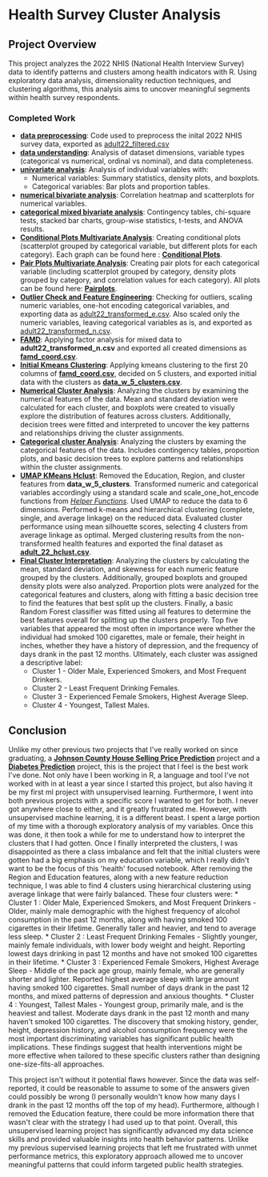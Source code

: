 # Health Survey Cluster Analysis

## Project Overview
This project analyzes the 2022 NHIS (National Health Interview Survey) data to identify patterns and clusters among health indicators with R. Using exploratory data analysis, dimensionality reduction techniques, and clustering algorithms, this analysis aims to uncover meaningful segments within health survey respondents.

### Completed Work
* **[data preprocessing](https://github.com/Cstan1987stat/health-survey-cluster-analysis/blob/main/notebooks/data_preprocessing.ipynb)**: Code used to preprocess the inital 2022 NHIS survey data, exported as [adult22_filtered.csv](https://github.com/Cstan1987stat/health-survey-cluster-analysis/blob/main/data/adult22_filtered.csv)
* **[data understanding](https://github.com/Cstan1987stat/health-survey-cluster-analysis/blob/main/notebooks/data_understanding.ipynb)**: Analysis of dataset dimensions, variable types (categorical vs numerical, ordinal vs nominal), and data completeness. 
* **[univariate analysis](https://github.com/Cstan1987stat/health-survey-cluster-analysis/blob/main/notebooks/univariate_analysis.ipynb)**: Analysis of individual variables with:
  * Numerical variables: Summary statistics, density plots, and boxplots.
  * Categorical variables: Bar plots and proportion tables.
* **[numerical bivariate analysis](https://github.com/Cstan1987stat/health-survey-cluster-analysis/blob/main/notebooks/bivariate_analysis_notebooks/numerical_bivariate_analysis.ipynb)**: Correlation heatmap and scatterplots for numerical variables.
* **[categorical mixed bivariate analysis](https://github.com/Cstan1987stat/health-survey-cluster-analysis/blob/main/notebooks/bivariate_analysis_notebooks/categorical_mixed_bivariate_analysis.ipynb)**: Contingency tables, chi-square tests, stacked bar charts, group-wise statistics, t-tests, and ANOVA results.
* **[Conditional Plots Multivariate Analysis](https://github.com/Cstan1987stat/health-survey-cluster-analysis/blob/main/notebooks/multivariate_analysis_notebooks/conditional_plots_multivariate_analysis.ipynb)**: Creating conditional plots (scatterplot grouped by categorical variable, but different plots for each category). Each graph can be found here : **[Conditional Plots](https://github.com/Cstan1987stat/health-survey-cluster-analysis/tree/main/graphs/conditional_plots)**. 
* **[Pair Plots Multivariate Analysis](https://github.com/Cstan1987stat/health-survey-cluster-analysis/blob/main/notebooks/multivariate_analysis_notebooks/pair_plots_multivariate_analysis.ipynb)**: Creating pair plots for each categorical variable (including scatterplot grouped by category, density plots grouped by category, and correlation values for each category). All plots can be found here: **[Pairplots](https://github.com/Cstan1987stat/health-survey-cluster-analysis/tree/main/graphs/pair_plots)**.
* **[Outlier Check and Feature Engineering](https://github.com/Cstan1987stat/health-survey-cluster-analysis/blob/main/notebooks/outlier_check_feature_engineering.ipynb)**: Checking for outliers, scaling numeric variables, one-hot encoding categorical variables, and exporting data as [adult22_transformed_e.csv](https://github.com/Cstan1987stat/health-survey-cluster-analysis/blob/main/data/adult22_transformed_e.csv). Also scaled only the numeric variables, leaving categorical variables as is, and exported as [adult22_transformed_n.csv](https://github.com/Cstan1987stat/health-survey-cluster-analysis/blob/main/data/adult22_transformed_n.csv).
* **[FAMD](https://github.com/Cstan1987stat/health-survey-cluster-analysis/blob/main/notebooks/famd_notebook.ipynb)**: Applying factor analysis for mixed data to **adult22_transformed_n.csv** and exported all created dimensions as **[famd_coord.csv](https://github.com/Cstan1987stat/health-survey-cluster-analysis/blob/main/data/famd_coord.csv)**.
* **[Initial Kmeans Clustering](https://github.com/Cstan1987stat/health-survey-cluster-analysis/blob/main/notebooks/initial_kmeans_clustering.ipynb)**: Applying kmeans clustering to the first 20 columns of **[famd_coord.csv](https://github.com/Cstan1987stat/health-survey-cluster-analysis/blob/main/data/famd_coord.csv)**, decided on 5 clusters, and exported initial data with the clusters as **[data_w_5_clusters.csv](https://github.com/Cstan1987stat/health-survey-cluster-analysis/blob/main/data/data_w_5_clusters.csv)**.
*  **[Numerical Cluster Analysis](https://github.com/Cstan1987stat/health-survey-cluster-analysis/blob/main/notebooks/cluster_analysis.ipynb)**: Analyzing the clusters by examining the numerical features of the data. Mean and standard deviation were calculated for each cluster, and boxplots were created to visually explore the distribution of features across clusters. Additionally, decision trees were fitted and interpreted to uncover the key patterns and relationships driving the cluster assignments.
*  **[Categorical cluster Analysis](https://github.com/Cstan1987stat/health-survey-cluster-analysis/blob/main/notebooks/categorical_cluster_analysis.ipynb)**: Analyzing the clusters by examing the categorical features of the data. Includes contingency tables, proportion plots, and basic decision trees to explore patterns and relationships within the cluster assignments.
*  **[UMAP KMeans Hclust](https://github.com/Cstan1987stat/health-survey-cluster-analysis/blob/main/notebooks/umap_kmeans_hclust.ipynb)**: Removed the Education, Region, and cluster features from **data_w_5_clusters**. Transformed numeric and categorical variables accordingly using a standard scale and scale_one_hot_encode functions from *[Helper Functions](https://github.com/Cstan1987stat/Help-Functions)*. Used UMAP to reduce the data to 6 dimensions. Performed k-means and hierarchical clustering (complete, single, and average linkage) on the reduced data. Evaluated cluster performance using mean silhouette scores, selecting 4 clusters from average linkage as optimal. Merged clustering results from the non-transformed health features and exported the final dataset as **[adult_22_hclust.csv](https://github.com/Cstan1987stat/health-survey-cluster-analysis/blob/main/data/adult_22_hclust.csv)**.
*  **[Final Cluster Interpretation](https://github.com/Cstan1987stat/health-survey-cluster-analysis/blob/main/notebooks/final_cluster_interpretation.ipynb)**: Analyzing the clusters by calculating the mean, standard deviation, and skewness for each numeric feature grouped by the clusters. Additionally, grouped boxplots and grouped density plots were also analyzed. Proportion plots were analyzed for the categorical features and clusters, along with fitting a basic decision tree to find the features that best split up the clusters. Finally, a basic Random Forest classifier was fitted using all features to determine the best features overall for splitting up the clusters properly. Top five variables that appeared the most often in importance were whether the individual had smoked 100 cigarettes, male or female, their height in inches, whether they have a history of depression, and the frequency of days drank in the past 12 months. Ultimately, each cluster was assigned a descriptive label:
    * Cluster 1 - Older Male, Experienced Smokers, and Most Frequent Drinkers.
    * Cluster 2 - Least Frequent Drinking Females.
    * Cluster 3 - Experienced Female Smokers, Highest Average Sleep.
    * Cluster 4 - Youngest, Tallest Males.

## Conclusion
Unlike my other previous two projects that I've really worked on since graduating, a **[Johnson County House Selling Price Prediction](https://github.com/Cstan1987stat/Cstan1987stat-JC-SFR-Selling-Price-Prediction)** project and a **[Diabetes Prediction](https://github.com/Cstan1987stat/-Health-Data-Insights-Predicting-Diabetes-with-Machine-Learning)** project, this is the project that I feel is the best work I've done. Not only have I been working in R, a language and tool I've not worked with in at least a year since I started this project, but also having it be my first ml project with unsupervised learning. Furthermore, I went into both previous projects with a specific score I wanted to get for both. I never got anywhere close to either, and it greatly frustrated me. However, with unsupervised machine learning, it is a different beast. I spent a large portion of my time with a thorough exploratory analysis of my variables. Once this was done, it then took a while for me to understand how to interpret the clusters that I had gotten. Once I finally interpreted the clusters, I was disappointed as there a class imbalance and felt that the initial clusters were gotten had a big emphasis on my education variable, which I really didn't want to be the focus of this 'health' focused notebook. After removing the Region and Education features, along with a new feature reduction technique, I was able to find 4 clusters using hierarchical clustering using average linkage that were fairly balanced. These four clusters were:
    * Cluster 1 : Older Male, Experienced Smokers, and Most Frequent Drinkers - Older, mainly male demographic with the highest frequency of alcohol consumption in the past 12 months, along with having smoked 100 cigarettes in their lifetime. Generally taller and heavier, and tend to average less sleep.
    * Cluster 2 : Least Frequent Drinking Females - Slightly younger, mainly female individuals, with lower body weight and height. Reporting lowest days drinking in past 12 months and have not smoked 100 cigarettes in their lifetime.
    * Cluster 3 : Experienced Female Smokers, Highest Average Sleep - Middle of the pack age group, mainly female, who are generally shorter and lighter. Reported highest average sleep with large amount having smoked 100 cigarettes. Small number of days drank in the past 12 months, and mixed patterns of depression and anxious thoughts.
    * Cluster 4 : Youngest, Tallest Males - Youngest group, primarily male, and is the heaviest and tallest. Moderate days drank in the past 12 month and many haven't smoked 100 cigarettes.
The discovery that smoking history, gender, height, depression history, and alcohol consumption frequency were the most important discriminating variables has significant public health implications. These findings suggest that health interventions might be more effective when tailored to these specific clusters rather than designing one-size-fits-all approaches. 

This project isn't without it potential flaws however. Since the data was self-reported, it could be reasonable to assume to some of the answers given could possibly be wrong (I personally wouldn't know how many days I drank in the past 12 months off the top of my head). Furthermore, although I removed the Education feature, there could be more information there that wasn't clear with the strategy I had used up to that point. Overall, this unsupervised learning project has significantly advanced my data science skills and provided valuable insights into health behavior patterns. Unlike my previous supervised learning projects that left me frustrated with unmet performance metrics, this exploratory approach allowed me to uncover meaningful patterns that could inform targeted public health strategies. 
